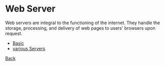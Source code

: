 # Web Server

Web servers are integral to the functioning of the internet. They handle the storage, processing, and delivery of web pages to users' browsers upon request.

- [Basic](basics/basics.md)
- [various Servers](servers/servers.md)

[Back](../learn.md)                                                                                                                                                                                                                                                                                                                                                                                                                                                                                                                                                                                                                                                                                                                                                                                                                                                                                                                                                                                                                                                                                                                                                                                                                                                                                                                                                                                                                                                                                                                                                                                                                                                                                                                                                                   